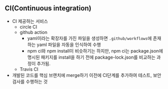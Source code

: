 ## CI(Continuous integration)

- CI 제공하는 서비스
  - circle CI
  - github action
    - yaml이라는 확장자를 가진 파일을 생성하면 `.github/workflows`에 존재하는 yaml 파일을 자동을 인식하여 수행
    - npm ci와 npm install이 비슷하기는 하지만, npm ci는 package.json에 명시된 패키지를 install을 하기 전에 package-lock.json를 비교하는 과정이 추가됨.
  - Travis CI
- 개발된 코드를 핵심 브랜치에 merge하기 이전에 CI단계를 추가하여 테스트, 보안검사를 수행하는 것
